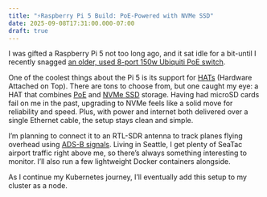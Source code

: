 ```yaml
---
title: "⚡Raspberry Pi 5 Build: PoE-Powered with NVMe SSD"
date: 2025-09-08T17:31:00.000-07:00
draft: true
---
```

I was gifted a Raspberry Pi 5 not too long ago, and it sat idle for a bit-until I recently snagged [an older, used 8-port 150w Ubiquiti PoE switch](https://store.ui.com/us/en/products/us-8-150w).

One of the coolest things about the Pi 5 is its support for [HATs](https://en.wikipedia.org/wiki/Raspberry_Pi#Add-on_boards_(HATs)) (Hardware Attached on Top). There are tons to choose from, but one caught my eye: a HAT that combines [PoE](https://en.wikipedia.org/wiki/Power_over_Ethernet) and [NVMe SSD](https://en.wikipedia.org/wiki/NVM_Express) storage. Having had microSD cards fail on me in the past, upgrading to NVMe feels like a solid move for reliability and speed. Plus, with power and internet both delivered over a single Ethernet cable, the setup stays clean and simple.

I’m planning to connect it to an RTL-SDR antenna to track planes flying overhead using [ADS-B signals](https://en.wikipedia.org/wiki/Automatic_Dependent_Surveillance%E2%80%93Broadcast). Living in Seattle, I get plenty of SeaTac airport traffic right above me, so there’s always something interesting to monitor. I’ll also run a few lightweight Docker containers alongside.

As I continue my Kubernetes journey, I’ll eventually add this setup to my cluster as a node.
